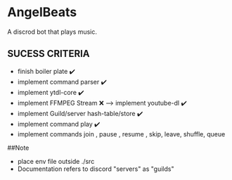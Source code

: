 # AngelBeats

A discrod bot that plays music.

## SUCESS CRITERIA

- finish boiler plate ✔️
- implement command parser ✔️
- implement ytdl-core ✔️
- implement FFMPEG Stream ❌ --> implement youtube-dl ✔️
- implement Guild/server hash-table/store ✔️
- implement command play ✔️
- implement commands join , pause , resume , skip, leave, shuffle, queue

##Note

- place env file outside ./src
- Documentation refers to discord "servers" as "guilds"

